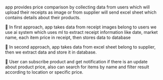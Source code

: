 app provides price comparison by collecting data from users which will upload their receipts as image
or from supplier will send excel sheet which contains details about their products.

 In first approach, app takes data from receipt images belong to users we use ai system which uses
ml to extract receipt information like date, market name, each item price in receipt, then stores
data to database

 In second approach, app takes data from excel sheet belong to supplier, then we extract data and
store it in database.

 User can subscribe product and get notification if there is an update about product price, also can
search for items by name and filter result according to location or specific price.
